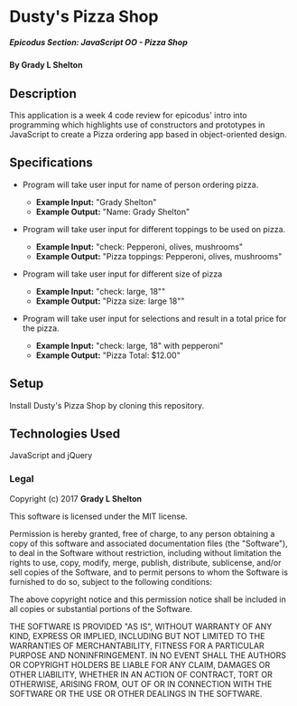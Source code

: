 # Dusty's Pizza Shop

##### Epicodus Section: JavaScript OO - Pizza Shop

#### By Grady L Shelton

## Description

This application is a week 4 code review for epicodus' intro into programming which highlights use of constructors and prototypes in JavaScript to create a Pizza ordering app based in object-oriented design.

## Specifications

* Program will take user input for name of person ordering pizza.
  * **Example Input:** "Grady Shelton"
  * **Example Output:** "Name: Grady Shelton"

* Program will take user input for different toppings to be used on pizza.
  * **Example Input:** "check: Pepperoni, olives, mushrooms"
  * **Example Output:** "Pizza toppings: Pepperoni, olives, mushrooms"

* Program will take user input for different size of pizza
  * **Example Input:** "check: large, 18""
  * **Example Output:** "Pizza size: large 18""

* Program will take user input for selections and result in a total price for the pizza.
  * **Example Input:** "check: large, 18" with pepperoni"
  * **Example Output:** "Pizza Total: $12.00"



## Setup

Install Dusty's Pizza Shop by cloning this repository.

## Technologies Used

JavaScript and jQuery

### Legal

Copyright (c) 2017 **Grady L Shelton**

This software is licensed under the MIT license.

Permission is hereby granted, free of charge, to any person obtaining a copy
of this software and associated documentation files (the "Software"), to deal
in the Software without restriction, including without limitation the rights
to use, copy, modify, merge, publish, distribute, sublicense, and/or sell
copies of the Software, and to permit persons to whom the Software is
furnished to do so, subject to the following conditions:

The above copyright notice and this permission notice shall be included in
all copies or substantial portions of the Software.

THE SOFTWARE IS PROVIDED "AS IS", WITHOUT WARRANTY OF ANY KIND, EXPRESS OR
IMPLIED, INCLUDING BUT NOT LIMITED TO THE WARRANTIES OF MERCHANTABILITY,
FITNESS FOR A PARTICULAR PURPOSE AND NONINFRINGEMENT. IN NO EVENT SHALL THE
AUTHORS OR COPYRIGHT HOLDERS BE LIABLE FOR ANY CLAIM, DAMAGES OR OTHER
LIABILITY, WHETHER IN AN ACTION OF CONTRACT, TORT OR OTHERWISE, ARISING FROM,
OUT OF OR IN CONNECTION WITH THE SOFTWARE OR THE USE OR OTHER DEALINGS IN
THE SOFTWARE.
